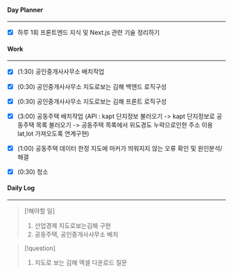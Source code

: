 
#### Day Planner
---
- [x] 하루 1회 프론트엔드 지식 및 Next.js 관련 기술 정리하기


#### Work
---
- [x] (1:30) 공인중개사사무소 배치작업
- [x] (0:30) 공인중개사사무소 지도로보는 김해 백엔드 로직구성
- [x] (0:30) 공인중개사사무소 지도로보는 김해 프론트 로직구성
- [x] (3:00) 공동주택 배치작업 (API : kapt 단지정보 불러오기 -> kapt 단지정보로 공동주택 목록 불러오기 -> 공동주택 목록에서 위도경도 누락으로인한 주소 이용 lat,lot 가져오도록 연계구현) 
- [x] (1:00) 공동주택 데이터 한정 지도에 마커가 띄워지지 않는 오류 확인 및 원인분석/해결 
- [x] (0:30) 청소


#### Daily Log
---
> [!해야할 일]
> 1. 산업경제 지도로보는김해 구현
> 2. 공동주택, 공인중개사사무소 배치

> [!question]
> 1. 지도로 보는 김해 엑셀 다운로드 질문